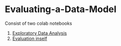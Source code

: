 # Evaluating-a-Data-Model

Consist of two colab notebooks 
1. [Exploratory Data Analysis](/Exploratory_Data_Analysis_Datalab%2C_BigQuery.ipynb)
2. [Evaluation inself](/Evaluating_a_Data_Model.ipynb)
